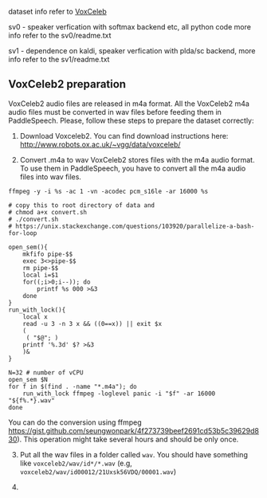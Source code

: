 
dataset info refer to [VoxCeleb](https://www.robots.ox.ac.uk/~vgg/data/voxceleb/index.html#about)

sv0 - speaker verfication with softmax backend etc, all python code
      more info refer to the sv0/readme.txt

sv1 - dependence on kaldi, speaker verfication with plda/sc backend, 
      more info refer to the sv1/readme.txt


## VoxCeleb2 preparation

VoxCeleb2 audio files are released in m4a format. All the VoxCeleb2 m4a audio files must be converted in wav files before feeding them in PaddleSpeech. 
Please, follow these steps to prepare the dataset correctly:

1. Download Voxceleb2.
You can find download instructions here: http://www.robots.ox.ac.uk/~vgg/data/voxceleb/

2. Convert .m4a to wav
VoxCeleb2 stores files with the m4a audio format. To use them in PaddleSpeech,  you have to convert all the m4a audio files into wav files.

``` shell
ffmpeg -y -i %s -ac 1 -vn -acodec pcm_s16le -ar 16000 %s
```

``` shell
# copy this to root directory of data and 
# chmod a+x convert.sh
# ./convert.sh
# https://unix.stackexchange.com/questions/103920/parallelize-a-bash-for-loop

open_sem(){
    mkfifo pipe-$$
    exec 3<>pipe-$$
    rm pipe-$$
    local i=$1
    for((;i>0;i--)); do
        printf %s 000 >&3
    done
}
run_with_lock(){
    local x
    read -u 3 -n 3 x && ((0==x)) || exit $x
    (
     ( "$@"; )
    printf '%.3d' $? >&3
    )&
}

N=32 # number of vCPU
open_sem $N
for f in $(find . -name "*.m4a"); do
    run_with_lock ffmpeg -loglevel panic -i "$f" -ar 16000 "${f%.*}.wav"
done
```

You can do the conversion using ffmpeg  https://gist.github.com/seungwonpark/4f273739beef2691cd53b5c39629d830). This operation might take several hours and should be only once.

3. Put all the wav files in a folder called `wav`. You should have something like `voxceleb2/wav/id*/*.wav` (e.g, `voxceleb2/wav/id00012/21Uxsk56VDQ/00001.wav`)

4. 